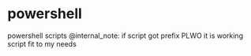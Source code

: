 # powershell
powershell scripts @internal_note: if script got prefix PLWO it is working script fit to my needs
